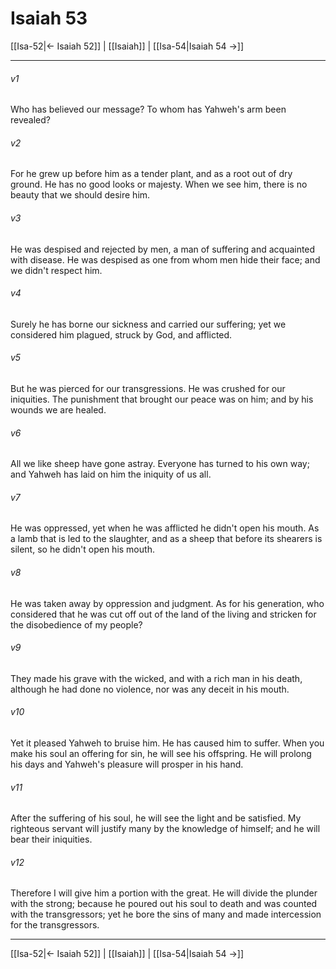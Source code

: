 # Isaiah 53

[[Isa-52|← Isaiah 52]] | [[Isaiah]] | [[Isa-54|Isaiah 54 →]]
***



###### v1 
Who has believed our message? To whom has Yahweh's arm been revealed? 

###### v2 
For he grew up before him as a tender plant, and as a root out of dry ground. He has no good looks or majesty. When we see him, there is no beauty that we should desire him. 

###### v3 
He was despised and rejected by men, a man of suffering and acquainted with disease. He was despised as one from whom men hide their face; and we didn't respect him. 

###### v4 
Surely he has borne our sickness and carried our suffering; yet we considered him plagued, struck by God, and afflicted. 

###### v5 
But he was pierced for our transgressions. He was crushed for our iniquities. The punishment that brought our peace was on him; and by his wounds we are healed. 

###### v6 
All we like sheep have gone astray. Everyone has turned to his own way; and Yahweh has laid on him the iniquity of us all. 

###### v7 
He was oppressed, yet when he was afflicted he didn't open his mouth. As a lamb that is led to the slaughter, and as a sheep that before its shearers is silent, so he didn't open his mouth. 

###### v8 
He was taken away by oppression and judgment. As for his generation, who considered that he was cut off out of the land of the living and stricken for the disobedience of my people? 

###### v9 
They made his grave with the wicked, and with a rich man in his death, although he had done no violence, nor was any deceit in his mouth. 

###### v10 
Yet it pleased Yahweh to bruise him. He has caused him to suffer. When you make his soul an offering for sin, he will see his offspring. He will prolong his days and Yahweh's pleasure will prosper in his hand. 

###### v11 
After the suffering of his soul, he will see the light and be satisfied. My righteous servant will justify many by the knowledge of himself; and he will bear their iniquities. 

###### v12 
Therefore I will give him a portion with the great. He will divide the plunder with the strong; because he poured out his soul to death and was counted with the transgressors; yet he bore the sins of many and made intercession for the transgressors.

***
[[Isa-52|← Isaiah 52]] | [[Isaiah]] | [[Isa-54|Isaiah 54 →]]
